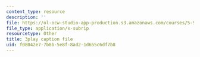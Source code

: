 ```yaml
---
content_type: resource
description: ''
file: https://ol-ocw-studio-app-production.s3.amazonaws.com/courses/5-95j-teaching-college-level-science-and-engineering-fall-2015/f08042e77b8b5e8f8ad21d655c6df7b8_I7_PfCBBcFI.vtt
file_type: application/x-subrip
resourcetype: Other
title: 3play caption file
uid: f08042e7-7b8b-5e8f-8ad2-1d655c6df7b8
---
```

